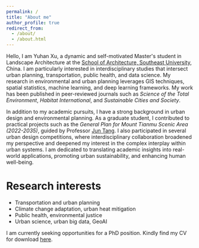 ```yaml
---
permalink: /
title: "About me"
author_profile: true
redirect_from: 
  - /about/
  - /about.html
---
```


Hello, I am Yuhan Xu, a dynamic and self-motivated Master's student in Landscape Architecture at the [School of Architecture, Southeast University](https://arch.seu.edu.cn/jz_en/main.psp), China. I am particularly interested in interdisciplinary studies that intersect urban planning, transportation, public health, and data science. My research in environmental and urban planning leverages GIS techniques, spatial statistics, machine learning, and deep learning frameworks. My work has been published in peer-reviewed journals such as *Science of the Total Environment*, *Habitat International*, and *Sustainable Cities and Society*. 

In addition to my academic pursuits, I have a strong background in urban design and environmental planning. As a graduate student, I contributed to practical projects such as the *General Plan for Mount Tianmu Scenic Area (2022-2035)*, guided by Professor [Jun Tang](https://arch.seu.edu.cn/jz_en/2019/1116/c41171a410236/page.htm). I also participated in several urban design competitions, where interdisciplinary collaboration broadened my perspective and deepened my interest in the complex interplay within urban systems. I am dedicated to translating academic insights into real-world applications, promoting urban sustainability, and enhancing human well-being.

Research interests
======
* Transportation and urban planning
* Climate change adaptation, urban heat mitigation
* Public health, environmental justice
* Urban science, urban big data, GeoAI

I am currently seeking opportunities for a PhD position. Kindly find my CV for download [here](http://sealxuyh.github.io/files/Yuhan_XU_CV_2024-December.pdf).
